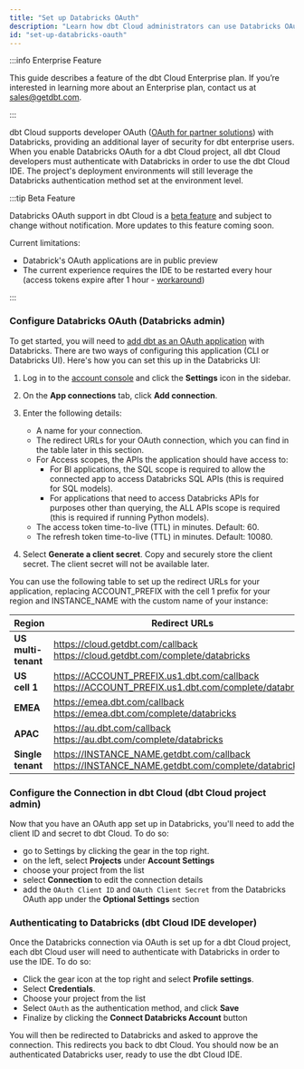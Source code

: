 ```yaml
---
title: "Set up Databricks OAuth"
description: "Learn how dbt Cloud administrators can use Databricks OAuth to control access in a dbt Cloud account."
id: "set-up-databricks-oauth"
---
```


:::info Enterprise Feature

This guide describes a feature of the dbt Cloud Enterprise plan. If you’re interested in learning more about an Enterprise plan, contact us at sales@getdbt.com.

:::

dbt Cloud supports developer OAuth ([OAuth for partner solutions](https://docs.databricks.com/en/integrations/manage-oauth.html)) with Databricks, providing an additional layer of security for dbt enterprise users. When you enable Databricks OAuth for a dbt Cloud project, all dbt Cloud developers must authenticate with Databricks in order to use the dbt Cloud IDE. The project's deployment environments will still leverage the Databricks authentication method set at the environment level.

:::tip Beta Feature

Databricks OAuth support in dbt Cloud is a [beta feature](/docs/dbt-versions/product-lifecycles#dbt-cloud) and subject to change without notification. More updates to this feature coming soon.

Current limitations:
- Databrick's OAuth applications are in public preview
- The current experience requires the IDE to be restarted every hour (access tokens expire after 1 hour - [workaround](https://docs.databricks.com/en/integrations/manage-oauth.html#override-the-default-token-lifetime-policy-for-dbt-core-power-bi-or-tableau-desktop))
 
:::

### Configure Databricks OAuth (Databricks admin)

To get started, you will need to [add dbt as an OAuth application](https://docs.databricks.com/en/integrations/configure-oauth-dbt.html) with Databricks. There are two ways of configuring this application (CLI or Databricks UI). Here's how you can set this up in the Databricks UI:

1. Log in to the [account console](https://accounts.cloud.databricks.com/?_ga=2.255771976.118201544.1712797799-1002575874.1704693634) and click the **Settings** icon in the sidebar.

2. On the **App connections** tab, click **Add connection**.

3. Enter the following details:
   - A name for your connection.
   - The redirect URLs for your OAuth connection, which you can find in the table later in this section.
   - For Access scopes, the APIs the application should have access to:
      - For BI applications, the SQL scope is required to allow the connected app to access Databricks SQL APIs (this is required for SQL models).
      - For applications that need to access Databricks APIs for purposes other than querying, the ALL APIs scope is required (this is required if running Python models).
   - The access token time-to-live (TTL) in minutes. Default: 60.
   - The refresh token time-to-live (TTL) in minutes. Default: 10080.
4. Select **Generate a client secret**. Copy and securely store the client secret. The client secret will not be available later.

You can use the following table to set up the redirect URLs for your application, replacing ACCOUNT_PREFIX with the cell 1 prefix for your region and INSTANCE_NAME with the custom name of your instance:

| Region | Redirect URLs |
| ------ | ----- |
| **US multi-tenant** | https://cloud.getdbt.com/callback <br /> https://cloud.getdbt.com/complete/databricks |
| **US cell 1** | https://ACCOUNT_PREFIX.us1.dbt.com/callback <br /> https://ACCOUNT_PREFIX.us1.dbt.com/complete/databricks |
| **EMEA** | https://emea.dbt.com/callback <br /> https://emea.dbt.com/complete/databricks |
| **APAC** | https://au.dbt.com/callback <br /> https://au.dbt.com/complete/databricks |
| **Single tenant** | https://INSTANCE_NAME.getdbt.com/callback <br /> https://INSTANCE_NAME.getdbt.com/complete/databricks


### Configure the Connection in dbt Cloud (dbt Cloud project admin)

Now that you have an OAuth app set up in Databricks, you'll need to add the client ID and secret to dbt Cloud. To do so:
 - go to Settings by clicking the gear in the top right.
 - on the left, select **Projects** under **Account Settings**
 - choose your project from the list
 - select **Connection** to edit the connection details
 - add the `OAuth Client ID` and `OAuth Client Secret` from the Databricks OAuth app under the **Optional Settings** section

<Lightbox src="/img/docs/dbt-cloud/using-dbt-cloud/dbt-cloud-enterprise/DBX-auth/dbt-databricks-oauth.png" title="Adding Databricks OAuth application client ID and secret to dbt Cloud" />

### Authenticating to Databricks (dbt Cloud IDE developer)

Once the Databricks connection via OAuth is set up for a dbt Cloud project, each dbt Cloud user will need to authenticate with Databricks in order to use the IDE. To do so:

- Click the gear icon at the top right and select **Profile settings**.
- Select **Credentials**.
- Choose your project from the list
- Select `OAuth` as the authentication method, and click **Save**
- Finalize by clicking the **Connect Databricks Account** button

<Lightbox src="/img/docs/dbt-cloud/using-dbt-cloud/dbt-cloud-enterprise/DBX-auth/dbt-databricks-oauth-user.png" title="Connecting to Databricks from an IDE user profile" />

You will then be redirected to Databricks and asked to approve the connection. This redirects you back to dbt Cloud. You should now be an authenticated Databricks user, ready to use the dbt Cloud IDE.
